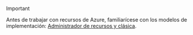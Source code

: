 > [!IMPORTANT]
> Antes de trabajar con recursos de Azure, familiarícese con los modelos de implementación: [Administrador de recursos y clásica](../articles/azure-resource-manager/resource-manager-deployment-model.md).
